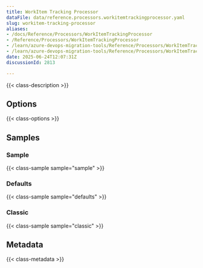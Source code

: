 ```yaml
---
title: WorkItem Tracking Processor
dataFile: data/reference.processors.workitemtrackingprocessor.yaml
slug: workitem-tracking-processor
aliases:
- /docs/Reference/Processors/WorkItemTrackingProcessor
- /Reference/Processors/WorkItemTrackingProcessor
- /learn/azure-devops-migration-tools/Reference/Processors/WorkItemTrackingProcessor
- /learn/azure-devops-migration-tools/Reference/Processors/WorkItemTrackingProcessor/index.md
date: 2025-06-24T12:07:31Z
discussionId: 2813

---
```

{{< class-description >}}

## Options

{{< class-options >}}

## Samples

### Sample

{{< class-sample sample="sample" >}}

### Defaults

{{< class-sample sample="defaults" >}}

### Classic

{{< class-sample sample="classic" >}}

## Metadata

{{< class-metadata >}}
